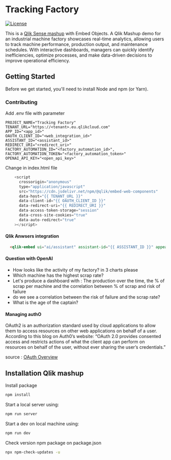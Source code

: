 # Tracking Factory

[![License](https://img.shields.io/badge/license-ISC-blue.svg)](https://opensource.org/licenses/ISC)

This is a [Qlik Sense mashup](https://qlik.dev/embed/foundational-knowledge/web-app-mashup-intro/) with Embed Objects. A Qlik Mashup demo for an industrial machine factory showcases real-time analytics, allowing users to track machine performance, production output, and maintenance schedules. With interactive dashboards, managers can quickly identify inefficiencies, optimize processes, and make data-driven decisions to improve operational efficiency.

## Getting Started

Before we get started, you'll need to install Node and npm (or Yarn).

### Contributing

Add .env file with parameter

```.env
PROJECT_NAME="Tracking Factory"
TENANT_URL="https://<tenant>.eu.qlikcloud.com"
APP_ID="<app_id>"
OAUTH_CLIENT_ID="<web_integration_id>"
ASSISTANT_ID="<assistant_id>"
REDIRECT_URI="<redirect_uri>"
FACTORY_AUTOMATION_ID="<factory_automation_id>",
FACTORY_AUTOMATION_TOKEN="<factory_automation_token>"
OPENAI_API_KEY="<open_api_key>"
```

Change in index.html file

```js
    <script
      crossorigin="anonymous"
      type="application/javascript"
      src="https://cdn.jsdelivr.net/npm/@qlik/embed-web-components"
      data-host="{{ TENANT_URL }}"
      data-client-id="{{ OAUTH_CLIENT_ID }}"
      data-redirect-uri="{{ REDIRECT_URI }}"
      data-access-token-storage="session"
      data-cross-site-cookies="true"
      data-auto-redirect="true"
    ></script>
```

#### Qlik Anwsers integration

```html
  <qlik-embed ui="ai/assistant" assistant-id="{{ ASSISTANT_ID }}" appearance="qlik-light"></qlik-embed>
```

#### Question with OpenAI

- How looks like the activity of my factory? in 3 charts please
- Which machine has the highest scrap rate?
- Let's produce a dashboard with : The production over the time, the % of scrap per machine and the correlation between % of scrap and risk of failure 
- do we see a correlation between the risk of failure and the scrap rate?
- What is the age of the captain?

#### Managing authO

OAuth2 is an authorization standard used by cloud applications to allow them to access resources on other web applications on behalf of a user. According to this blog on Auth0’s website: “OAuth 2.0 provides consented access and restricts actions of what the client app can perform on resources on behalf of the user, without ever sharing the user’s credentials.”

source : [OAuth Overview](https://qlik.dev/authenticate/oauth/)

## Installation Qlik mashup

Install package

```bash
npm install
```

Start a local server using:

```bash
npm run server
```

Start a dev on local machine using:

```bash
npm run dev
```

Check version npm package on package.json

```bash
npx npm-check-updates -u
```
